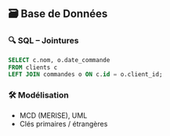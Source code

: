 ## 🗃️ Base de Données

### 🔍 SQL – Jointures
```sql
SELECT c.nom, o.date_commande
FROM clients c
LEFT JOIN commandes o ON c.id = o.client_id;
```

### 🛠️ Modélisation
- MCD (MERISE), UML
- Clés primaires / étrangères
